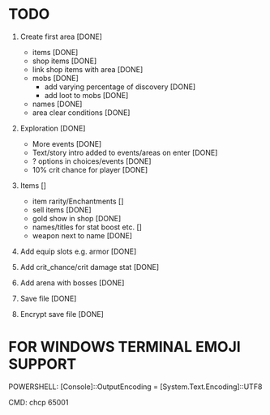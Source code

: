 # TODO

1. Create first area [DONE]
    - items [DONE]
    - shop items [DONE]
    - link shop items with area [DONE]
    - mobs [DONE]
        - add varying percentage of discovery [DONE]
        - add loot to mobs [DONE]
    - names [DONE]
    - area clear conditions [DONE]

2. Exploration [DONE]
    - More events [DONE]
    - Text/story intro added to events/areas on enter [DONE]
    - ? options in choices/events [DONE]
    - 10% crit chance for player [DONE]

3. Items []
    - item rarity/Enchantments []
    - sell items [DONE]
    - gold show in shop [DONE]
    - names/titles for stat boost etc. []
    - weapon next to name [DONE]

4. Add equip slots e.g. armor [DONE]

5. Add crit_chance/crit damage stat [DONE]

6. Add arena with bosses [DONE]

7. Save file [DONE]

8. Encrypt save file [DONE]



# FOR WINDOWS TERMINAL EMOJI SUPPORT
POWERSHELL:
[Console]::OutputEncoding = [System.Text.Encoding]::UTF8

CMD:
chcp 65001
